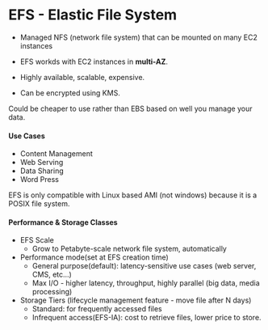 # EFS - Elastic File System

* Managed NFS (network file system) that can be mounted on many EC2 instances

* EFS workds with EC2 instances in **multi-AZ**.

* Highly available, scalable, expensive.

* Can be encrypted using KMS.

Could be cheaper to use rather than EBS based on well you manage your data.

#### Use Cases
* Content Management
* Web Serving
* Data Sharing
* Word Press

EFS is only compatible with Linux based AMI (not windows) because it is a POSIX
file system.

#### Performance & Storage Classes
* EFS Scale
    * Grow to Petabyte-scale network file system, automatically
* Performance mode(set at EFS creation time)
    * General purpose(default): latency-sensitive use cases (web server, CMS, etc...)
    * Max I/O - higher latency, throughput, highly parallel (big data, media processing)
* Storage Tiers (lifecycle management feature - move file after N days)
    * Standard: for frequently accessed files
    * Infrequent access(EFS-IA): cost to retrieve files, lower price to store.

